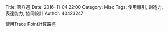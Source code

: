 Title: 第八週
Date: 2016-11-04 22:00
Category: Misc
Tags: 使用導引, 創造力, 表達能力, 協同設計
Author: 40423247

<p>使用Trace Point計算路徑<p>

